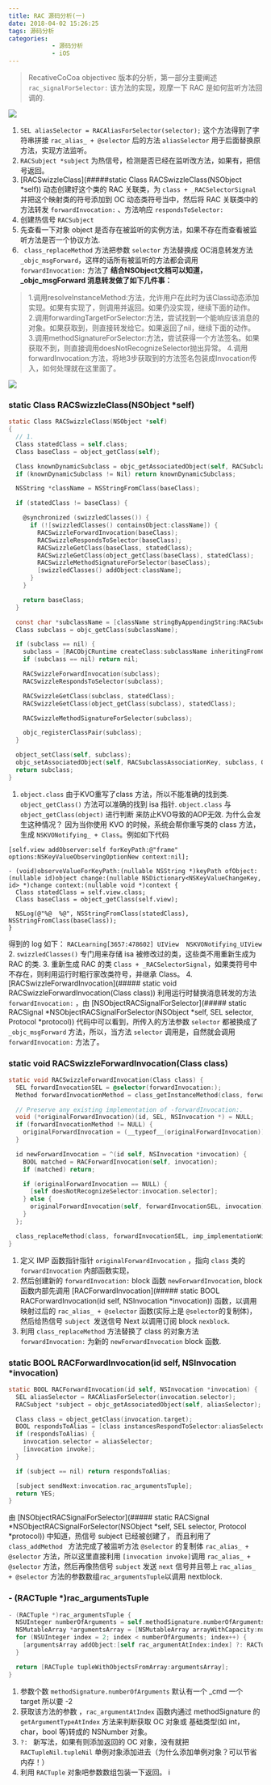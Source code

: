```yaml
---
title: RAC 源码分析(一)
date: 2018-04-02 15:26:25
tags: 源码分析
categories: 
			- 源码分析
			- iOS
---
```


> RecativeCoCoa objectivec 版本的分析，第一部分主要阐述 `rac_signalForSelector:` 该方法的实现，观摩一下 RAC 是如何监听方法回调的.

![](/images/rac-source-analyze/logo.png) 
<!-- more -->

1. `SEL aliasSelector = RACAliasForSelector(selector);` 这个方法得到了字符串拼接 `rac_alias_ + @selector` 后的方法 `aliasSelector` 用于后面替换原方法，实现方法监听。
2.  `RACSubject *subject` 为热信号，检测是否已经在监听改方法，如果有，把信号返回。
3.  [RACSwizzleClass](#####static Class RACSwizzleClass(NSObject *self)) 动态创建好这个类的 RAC 关联类，为 `class + _RACSelectorSignal` 并把这个映射类的符号添加到 OC 动态类符号当中，然后将 RAC 关联类中的方法转发 `forwardInvocation:` 、方法响应 `respondsToSelector:`
4.  创建热信号 `RACSubject`
5.  先查看一下对象 object 是否存在被监听的实例方法，如果不存在而查看被监听方法是否一个协议方法.
6. ` class_replaceMethod` 方法把参数 `selector` 方法替换成 OC消息转发方法`_objc_msgForward`，这样的话所有被监听的方法都会调用 `forwardInvocation:` 方法了
**结合NSObject文档可以知道，_objc_msgForward 消息转发做了如下几件事：**
>1.调用resolveInstanceMethod:方法，允许用户在此时为该Class动态添加实现。如果有实现了，则调用并返回。如果仍没实现，继续下面的动作。
>2.调用forwardingTargetForSelector:方法，尝试找到一个能响应该消息的对象。如果获取到，则直接转发给它。如果返回了nil，继续下面的动作。
>3.调用methodSignatureForSelector:方法，尝试获得一个方法签名。如果获取不到，则直接调用doesNotRecognizeSelector抛出异常。
>4.调用forwardInvocation:方法，将地3步获取到的方法签名包装成Invocation传入，如何处理就在这里面了。

![](/images/rac-source-analyze/2017-02-25-Message-Forwarding.png) 

### static Class RACSwizzleClass(NSObject *self) 
```objectivec
static Class RACSwizzleClass(NSObject *self) 
{
  // 1.
  Class statedClass = self.class;
  Class baseClass = object_getClass(self);

  Class knownDynamicSubclass = objc_getAssociatedObject(self, RACSubclassAssociationKey);
  if (knownDynamicSubclass != Nil) return knownDynamicSubclass;

  NSString *className = NSStringFromClass(baseClass);

  if (statedClass != baseClass) {

    @synchronized (swizzledClasses()) {
      if (![swizzledClasses() containsObject:className]) {
        RACSwizzleForwardInvocation(baseClass);
        RACSwizzleRespondsToSelector(baseClass);
        RACSwizzleGetClass(baseClass, statedClass);
        RACSwizzleGetClass(object_getClass(baseClass), statedClass);
        RACSwizzleMethodSignatureForSelector(baseClass);
        [swizzledClasses() addObject:className];
      }
    }

    return baseClass;
  }

  const char *subclassName = [className stringByAppendingString:RACSubclassSuffix].UTF8String;
  Class subclass = objc_getClass(subclassName);

  if (subclass == nil) {
    subclass = [RACObjCRuntime createClass:subclassName inheritingFromClass:baseClass];
    if (subclass == nil) return nil;

    RACSwizzleForwardInvocation(subclass);
    RACSwizzleRespondsToSelector(subclass);

    RACSwizzleGetClass(subclass, statedClass);
    RACSwizzleGetClass(object_getClass(subclass), statedClass);

    RACSwizzleMethodSignatureForSelector(subclass);

    objc_registerClassPair(subclass);
  }

  object_setClass(self, subclass);
  objc_setAssociatedObject(self, RACSubclassAssociationKey, subclass, OBJC_ASSOCIATION_ASSIGN);
  return subclass;
}
```
1. `object.class` 由于KVO重写了class 方法，所以不能准确的找到类.
`object_getClass()` 方法可以准确的找到 isa 指针.
`object.class` 与 `object_getClass(object)` 进行判断 来防止KVO导致的AOP无效.
为什么会发生这种情况？
因为当你使用 KVO 的时候，系统会帮你重写类的 class 方法，生成 `NSKVONotifying_ + Class`。例如如下代码
```
[self.view addObserver:self forKeyPath:@"frame" options:NSKeyValueObservingOptionNew context:nil];

- (void)observeValueForKeyPath:(nullable NSString *)keyPath ofObject:(nullable id)object change:(nullable NSDictionary<NSKeyValueChangeKey, id> *)change context:(nullable void *)context {
  Class statedClass = self.view.class;
  Class baseClass = object_getClass(self.view);

  NSLog(@"%@  %@", NSStringFromClass(statedClass), NSStringFromClass(baseClass));
}
```
得到的 log 如下：
`RACLearning[3657:478602] UIView  NSKVONotifying_UIView`
2. `swizzledClasses()` 专门用来存储 isa 被修改过的类，这些类不用重新生成为 RAC 的类.
3. 重新生成 RAC 的类 `Class + _RACSelectorSignal`，如果类符号中不存在，则利用运行时粗行家改类符号，并继承  Class。
4. [RACSwizzleForwardInvocation](#####  static void RACSwizzleForwardInvocation(Class class)) 利用运行时替换消息转发的方法 
`forwardInvocation:` ，由 [NSObjectRACSignalForSelector](##### static RACSignal *NSObjectRACSignalForSelector(NSObject *self, SEL selector, Protocol *protocol)) 代码中可以看到，所传入的方法参数 `selector` 都被换成了 `_objc_msgForward` 方法，所以，当方法 `selector` 调用是，自然就会调用 `forwardInvocation:` 方法了。

###  static void RACSwizzleForwardInvocation(Class class)
```objectivec
static void RACSwizzleForwardInvocation(Class class) {
  SEL forwardInvocationSEL = @selector(forwardInvocation:);
  Method forwardInvocationMethod = class_getInstanceMethod(class, forwardInvocationSEL);

  // Preserve any existing implementation of -forwardInvocation:.
  void (*originalForwardInvocation)(id, SEL, NSInvocation *) = NULL;
  if (forwardInvocationMethod != NULL) {
    originalForwardInvocation = (__typeof__(originalForwardInvocation))method_getImplementation(forwardInvocationMethod);
  }

  id newForwardInvocation = ^(id self, NSInvocation *invocation) {
    BOOL matched = RACForwardInvocation(self, invocation);
    if (matched) return;

    if (originalForwardInvocation == NULL) {
      [self doesNotRecognizeSelector:invocation.selector];
    } else {
      originalForwardInvocation(self, forwardInvocationSEL, invocation);
    }
  };

  class_replaceMethod(class, forwardInvocationSEL, imp_implementationWithBlock(newForwardInvocation), "v@:@");
}
```
1. 定义 IMP 函数指针指针 `originalForwardInvocation` ，指向  `class` 类的 `forwardInvocation` 内部函数实现，
2. 然后创建新的  `forwardInvocation:` block 函数 `newForwardInvocation`, block 函数内部先调用 [RACForwardInvocation](##### static BOOL RACForwardInvocation(id self, NSInvocation *invocation)) 函数，以调用映射过后的 `rac_alias_ + @selector`  函数(实际上是 `@selector`的复制体)，然后给热信号 `subject `发送信号 Next 以调用订阅 block `nexblock`.
3. 利用 `class_replaceMethod` 方法替换了 class 的对象方法 `forwardInvocation:` 为新的 `newForwardInvocation` block 函数.

### static BOOL RACForwardInvocation(id self, NSInvocation *invocation)
```objectivec 
static BOOL RACForwardInvocation(id self, NSInvocation *invocation) {
  SEL aliasSelector = RACAliasForSelector(invocation.selector);
  RACSubject *subject = objc_getAssociatedObject(self, aliasSelector);

  Class class = object_getClass(invocation.target);
  BOOL respondsToAlias = [class instancesRespondToSelector:aliasSelector];
  if (respondsToAlias) {
    invocation.selector = aliasSelector;
    [invocation invoke];
  }

  if (subject == nil) return respondsToAlias;

  [subject sendNext:invocation.rac_argumentsTuple];
  return YES;
}
```
由 [NSObjectRACSignalForSelector](##### static RACSignal *NSObjectRACSignalForSelector(NSObject *self, SEL selector, Protocol *protocol)) 中知道，热信号 subject 已经被创建了， 而且利用了 `class_addMethod ` 方法完成了被监听方法 `@selector` 的复制体 `rac_alias_ + @selector` 方法，所以这里直接利用  `[invocation invoke]`调用  `rac_alias_ + @selector` 方法，然后再像热信号 `subject` 发送 `next` 信号并且带上 `rac_alias_ + @selector` 方法的参数数组`rac_argumentsTuple`以调用 nextblock.

### - (RACTuple *)rac_argumentsTuple
```objectivec 
- (RACTuple *)rac_argumentsTuple {
  NSUInteger numberOfArguments = self.methodSignature.numberOfArguments;
  NSMutableArray *argumentsArray = [NSMutableArray arrayWithCapacity:numberOfArguments - 2];
  for (NSUInteger index = 2; index < numberOfArguments; index++) {
    [argumentsArray addObject:[self rac_argumentAtIndex:index] ?: RACTupleNil.tupleNil];
  }

  return [RACTuple tupleWithObjectsFromArray:argumentsArray];
}
```
1.  参数个数 `methodSignature.numberOfArguments` 默认有一个 _cmd 一个 target 所以要 -2
2.  获取该方法的参数 ，`rac_argumentAtIndex` 函数内通过 methodSignature 的  `getArgumentTypeAtIndex` 方法来判断获取 OC 对象或 基础类型(如 int，char，bool 等)转成的 NSNumber 对象。
3.  `?: ` 新写法，如果有则添加返回的 OC 对象，没有就把  `RACTupleNil.tupleNil` 单例对象添加进去（为什么添加单例对象？可以节省内存！）
4.  利用  `RACTuple` 对象吧参数数组包装一下返回。
i



